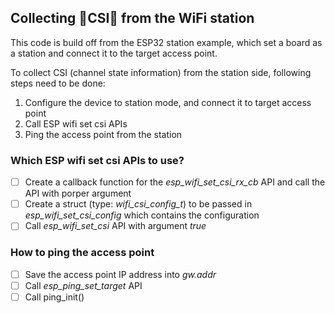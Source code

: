 ## Collecting :satellite:CSI:satellite: from the WiFi station

This code is build off from the ESP32 station example, which set a board as a station and connect it to the target access point.

To collect CSI (channel state information) from the station side, following steps need to be done:
1. Configure the device to station mode, and connect it to target access point
2. Call ESP wifi set csi APIs
3. Ping the access point from the station

### Which ESP wifi set csi APIs to use?
- [ ] Create a callback function for the *esp_wifi_set_csi_rx_cb* API and call the API with porper argument
- [ ] Create a struct (type: *wifi_csi_config_t*) to be passed in *esp_wifi_set_csi_config* which contains the configuration
- [ ] Call *esp_wifi_set_csi* API with argument _true_

### How to ping the access point
- [ ] Save the access point IP address into _gw.addr_
- [ ] Call *esp_ping_set_target* API
- [ ] Call ping_init()